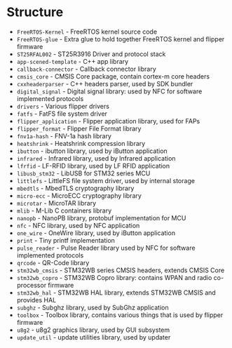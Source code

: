 # Structure

- `FreeRTOS-Kernel`     - FreeRTOS kernel source code
- `FreeRTOS-glue`       - Extra glue to hold together FreeRTOS kernel and flipper firmware
- `ST25RFAL002`         - ST25R3916 Driver and protocol stack
- `app-scened-template` - C++ app library
- `callback-connector`  - Callback connector library
- `cmsis_core`          - CMSIS Core package, contain cortex-m core headers
- `cxxheaderparser`     - C++ headers parser, used by SDK bundler
- `digital_signal`      - Digital signal library: used by NFC for software implemented protocols
- `drivers`             - Various flipper drivers
- `fatfs`               - FatFS file system driver
- `flipper_application` - Flipper application library, used for FAPs
- `flipper_format`      - Flipper File Format library
- `fnv1a-hash`          - FNV-1a hash library
- `heatshrink`          - Heatshrink compression library
- `ibutton`             - ibutton library, used by iButton application
- `infrared`            - Infrared library, used by Infrared application
- `lfrfid`              - LF-RFID library, used by LF RFID application
- `libusb_stm32`        - LibUSB for STM32 series MCU
- `littlefs`            - LittleFS file system driver, used by internal storage
- `mbedtls`             - MbedTLS cryptography library
- `micro-ecc`           - MicroECC cryptography library
- `microtar`            - MicroTAR library
- `mlib`                - M-Lib C containers library
- `nanopb`              - NanoPB library, protobuf implementation for MCU
- `nfc`                 - NFC library, used by NFC application
- `one_wire`            - OneWire library, used by iButton application
- `print`               - Tiny printf implementation
- `pulse_reader`        - Pulse Reader library used by NFC for software implemented protocols
- `qrcode`              - QR-Code library
- `stm32wb_cmsis`       - STM32WB series CMSIS headers, extends CMSIS Core
- `stm32wb_copro`       - STM32WB Copro library: contains WPAN and radio co-processor firmware
- `stm32wb_hal`         - STM32WB HAL library, extends STM32WB CMSIS and provides HAL
- `subghz`              - Subghz library, used by SubGhz application
- `toolbox`             - Toolbox library, contains various things that is used by flipper firmware
- `u8g2`                - u8g2 graphics library, used by GUI subsystem
- `update_util`         - update utilities library, used by updater